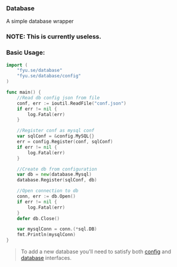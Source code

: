 ### Database 
A simple database wrapper

### NOTE: This is currently useless.


### Basic Usage:
```go
import (
    "fyu.se/database"
    "fyu.se/database/config"
)

func main() {
    //Read db config json from file
	conf, err := ioutil.ReadFile("conf.json")
	if err != nil {
		log.Fatal(err)
	}

    //Register conf as mysql conf
	var sqlConf = &config.MySQL{}
	err = config.Register(conf, sqlConf)
	if err != nil {
		log.Fatal(err)
	}

	//Create db from configuration
	var db = new(database.Mysql)
	database.Register(sqlConf, db)

    //Open connection to db
    conn, err := db.Open()
	if err != nil {
		log.Fatal(err)
	}
    defer db.Close()

    var mysqlConn = conn.(*sql.DB)
    fmt.Println(mysqlConn)
}
```

> To add a new database you'll need to satisfy both [config](https://github.com/random9s/fyu.se/blob/master/database/config/config.go) and [database](https://github.com/random9s/fyu.se/blob/master/database/database.go#L5-L11) interfaces. 
